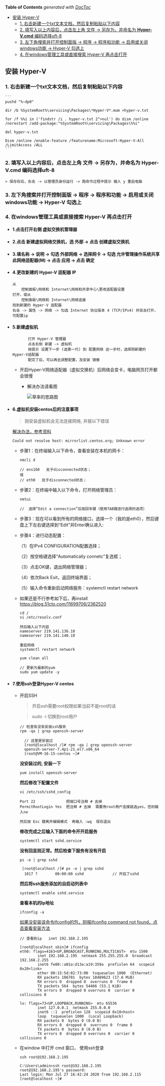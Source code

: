 <!-- START doctoc generated TOC please keep comment here to allow auto update -->
<!-- DON'T EDIT THIS SECTION, INSTEAD RE-RUN doctoc TO UPDATE -->
**Table of Contents**  *generated with [DocToc](https://github.com/thlorenz/doctoc)*

- [安装 Hyper-V](#%E5%AE%89%E8%A3%85-hyper-v)
  - [1. 右击新建一个txt文本文档，然后复制粘贴以下内容](#1-%E5%8F%B3%E5%87%BB%E6%96%B0%E5%BB%BA%E4%B8%80%E4%B8%AAtxt%E6%96%87%E6%9C%AC%E6%96%87%E6%A1%A3%E7%84%B6%E5%90%8E%E5%A4%8D%E5%88%B6%E7%B2%98%E8%B4%B4%E4%BB%A5%E4%B8%8B%E5%86%85%E5%AE%B9)
  - [2. 填写入以上内容后，点击左上角 文件 -> 另存为，并命名为 **Hyper-V.cmd** 编码选择uft-8](#2-%E5%A1%AB%E5%86%99%E5%85%A5%E4%BB%A5%E4%B8%8A%E5%86%85%E5%AE%B9%E5%90%8E%E7%82%B9%E5%87%BB%E5%B7%A6%E4%B8%8A%E8%A7%92-%E6%96%87%E4%BB%B6---%E5%8F%A6%E5%AD%98%E4%B8%BA%E5%B9%B6%E5%91%BD%E5%90%8D%E4%B8%BA-hyper-vcmd-%E7%BC%96%E7%A0%81%E9%80%89%E6%8B%A9uft-8)
  - [3. 左下角搜索并打开控制面版 -> 程序 -> 程序和功能 -> 启用或关闭windows功能 -> Hyper-V 勾选上](#3-%E5%B7%A6%E4%B8%8B%E8%A7%92%E6%90%9C%E7%B4%A2%E5%B9%B6%E6%89%93%E5%BC%80%E6%8E%A7%E5%88%B6%E9%9D%A2%E7%89%88---%E7%A8%8B%E5%BA%8F---%E7%A8%8B%E5%BA%8F%E5%92%8C%E5%8A%9F%E8%83%BD---%E5%90%AF%E7%94%A8%E6%88%96%E5%85%B3%E9%97%ADwindows%E5%8A%9F%E8%83%BD---hyper-v-%E5%8B%BE%E9%80%89%E4%B8%8A)
  - [4. 在windows管理工具或直接搜索 Hyper-V 再点击打开](#4-%E5%9C%A8windows%E7%AE%A1%E7%90%86%E5%B7%A5%E5%85%B7%E6%88%96%E7%9B%B4%E6%8E%A5%E6%90%9C%E7%B4%A2-hyper-v-%E5%86%8D%E7%82%B9%E5%87%BB%E6%89%93%E5%BC%80)

<!-- END doctoc generated TOC please keep comment here to allow auto update -->

## 安装 Hyper-V

### 1. 右击新建一个txt文本文档，然后复制粘贴以下内容

    ```
    pushd "%~dp0"
    
    dir /b %SystemRoot%\servicing\Packages\*Hyper-V*.mum >hyper-v.txt
    
    for /f %%i in ('findstr /i . hyper-v.txt 2^>nul') do dism /online /norestart /add-package:"%SystemRoot%\servicing\Packages\%%i"
    
    del hyper-v.txt
    
    Dism /online /enable-feature /featurename:Microsoft-Hyper-V-All /LimitAccess /ALL
    ```
### 2. 填写入以上内容后，点击左上角 文件 -> 另存为，并命名为 **Hyper-V.cmd** 编码选择uft-8
    > 保存存后，右击 -> 以管理员身份运行 -> 跑命令过程中提示 输入 y 重启电脑

### 3. 左下角搜索并打开控制面版 -> 程序 -> 程序和功能 -> 启用或关闭windows功能 -> Hyper-V 勾选上

### 4. 在windows管理工具或直接搜索 Hyper-V 再点击打开

- #### 1.点击打开右侧 **虚拟交换机管理器**

- #### 2.点击 **新建虚拟网络交换机**，选 **外部** -> 点击 **创建虚拟交换机**

- #### 3.填名称 -> 说明 -> 勾选 **外部网络** -> 选择网卡 -> 勾选 **允许管理操作系统共享此网络适配器(M)** -> 点击 **应用** -> 点击 **确定**

- #### 4.更改新建的 Hyper-V 适配器 IP

    ```
    从
        控制面板\网络和 Internet\网络和共享中心\更改适配器设置
    打开，或从
        控制面板\网络和 Internet\网络连接 
    找到新建的 Hyper-V 适配器
    右击 -> 属性 -> 网络 -> 勾选 Internet 协议版本 4 (TCP/IPv4) 并双击打开，可配置ip
    ```

- #### 5.新建虚拟机

    ```
           打开 Hyper-V 管理器
           点击右侧 新建 -> 虚拟机
           按提示 设置下一步 (选第一代) 到 配置网络 这一步时，选择刚新建的 Hyper-V适配器
           配完了后，可以再去调整配置，及安装 镜像
    ```
    - 开启Hyper-V网络适配器（虚拟交换机）后网络会变卡，电脑网页打开都会很慢
      - 解决办法请看图
      
        ![草率的思路图](../../images/Hyper-V虚拟机之间网络传输速度慢的问题常见解决办法.png)
- #### 6.虚拟机安装centos后的注意事项

    > 刚安装虚拟机会无法连接网络, 并报以下错误

    [解决办法，参考资料](https://www.cnblogs.com/mrgavin/p/11237149.html)

    ```
    Could not resolve host: mirrorlist.centos.org; Unknown error
    ```

    - 步骤1：在终端输入以下命令，查看安装在本机的网卡：

        ```
        nmcli d
        
        // ens160   处于disconnected状态；
        或
        // eth0   处于disconnected状态；
        ```

    - 步骤2：在终端中输入以下命令，打开网络管理员：

        ```
        nmtui
        
        //  选择“Edit a connection”后按回车键（使用TAB键进行选择的选项）
        ```

    - 步骤3：现在可以看到所有的网络接口，选择一个（我的是eth0），然后键盘上下左右键选择到“Edit”并Enter确认进入:

    - 步骤4：进行动态配置：

    　　（1）在IPv4 CONFIGURATION配置选择<Automatic>；

    　　（2）按空格键选择“Automatically connetc”复选框；

    　　（3）点击OK键，退出网络管理器；

    　　（4）依次Back Exit，返回终端界面；

    　　（5）输入命令重新启动网络服务：systemctl restart network

    - 如果还是不行参考如下后，再install
      https://blog.51cto.com/11699706/2362520

      ```
      cd /
      vi /etc/resolv.conf
      
      然后输入以下内容
      nameserver 219.141.136.10
      nameserver 219.141.140.10
      
      重启网络
      systemctl restart network
      
      yum clean all
      
      // 更新为最新的yum
      sudo yum update -y
      ```
      
      

- #### 7.使用ssh登录Hyper-V centos

    - 开启SSH
    
        > 开启ssh需要root权限如果当前不是root的话
    
        > sudo -i 切换到root用户
        
        ```
        // 检查有没有安装ssh服务
        rpm -qa | grep openssh-server
        ```
    
        ```
          // 这里是安装过  
          [root@localhost /]# rpm -qa | grep openssh-server
          openssh-server-7.4p1-21.el7.x86_64
          [root@VM-16-15-centos ~]# 
        ```
      
        **没安装过的, 安装一下**
        
        ```
        yum install openssh-server
        ```
    
       **然后修改下配置文件**
       
       ```
       vi /etc/ssh/sshd_config
       ```
      
       ```
       Port 22              把端口号注释 # 去掉
       PermitRootLogin Yes  把注释 # 去掉  需要用root用户连接就选yes，否则输入no
        
       然后按 Esc 键离开编辑模式  再输入 :wq  保存退出
       ```
    
       **修改完成之后输入下面的命令开开启服务** 
       
       ```
       systemctl start sshd.service
       ```
      
       **没有回显则正常。然后检查下服务有没有开启**
       
       ```
       ps -e | grep sshd
       ```
      
       ```
        [root@localhost /]# ps -e | grep sshd
         1017 ?        00:00:00 sshd             // 开启了sshd
       ```
    
       **然后将ssh服务添加的自启动列表中** 
       
       ```
       systemctl enable sshd.service
       ```
      
       **查看本机的Ip地址**
       
       ```
       ifconfig -a
       ```
       
       [如果没安装该命令ifconfig的包，则报ifconfig command not found，点击查看安装方法](安装查看ip命令ifconfig的包net-tools.md)
    
       ```
       // 查看到ip   inet 192.168.2.195
             
       [root@localhost sbin]# ifconfig
       eth0: flags=4163<UP,BROADCAST,RUNNING,MULTICAST>  mtu 1500
               inet 192.168.2.195  netmask 255.255.255.0  broadcast 192.168.2.255
               inet6 fe80::a01a:d13a:a19:359a  prefixlen 64  scopeid 0x20<link>
               ether 00:15:5d:02:73:00  txqueuelen 1000  (Ethernet)
               RX packets 106701  bytes 18489623 (17.6 MiB)
               RX errors 0  dropped 0  overruns 0  frame 0
               TX packets 564  bytes 54466 (53.1 KiB)
               TX errors 0  dropped 0 overruns 0  carrier 0  collisions 0
               
       lo: flags=73<UP,LOOPBACK,RUNNING>  mtu 65536
               inet 127.0.0.1  netmask 255.0.0.0
               inet6 ::1  prefixlen 128  scopeid 0x10<host>
               loop  txqueuelen 1000  (Local Loopback)
               RX packets 0  bytes 0 (0.0 B)
               RX errors 0  dropped 0  overruns 0  frame 0
               TX packets 0  bytes 0 (0.0 B)
               TX errors 0  dropped 0 overruns 0  carrier 0  collisions 0
       ```
    
    - 在window 中打开 cmd 窗口， 使用ssh登录
    
        ```
        ssh root@192.168.2.195
        ```
        
        ```
        C:\Users\admin>ssh root@192.168.2.195
        root@192.168.2.195's password:
        Last login: Mon Jul 27 16:42:24 2020 from 192.168.2.115
        [root@localhost ~]#
        ```
